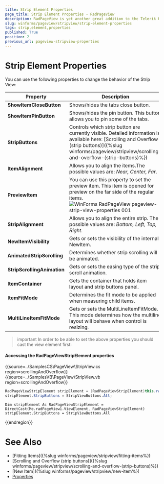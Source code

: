 ```yaml
---
title: Strip Element Properties
page_title: Strip Element Properties - RadPageView
description: RadPageView is yet another great addition to the Telerik UI for WinForms suite. As the name implies, this control layouts pages of subcontrols in different views.
slug: winforms/pageview/stripview/strip-element-properties
tags: strip,element,properties
published: True
position: 2
previous_url: pageview-stripview-properties
---
```


# Strip Element Properties
 
You can use the following properties to change the behavior of the Strip View:

|Property|Description|
|----|----|
|__ShowItemCloseButton__|Shows/hides the tabs close button.|
|__ShowItemPinButton__|Shows/hides the pin button. This button allows you to pin some of the tabs.|
|__StripButtons__|Controls which strip button are currently visible. Detailed information is available here: [Scrolling and Overflow (strip buttons)]({%slug winforms/pageview/stripview/scrolling-and-overflow-(strip-buttons)%})|
|__ItemAlignment__|Allows you to align the items.The possible values are: *Near, Center, Far*.|
|__PreviewItem__|You can use this property to set the preview item. This item is opened for preview on the far side of the regular items. <br>![WinForms RadPageView pageview-strip-view-properties 001](images/pageview-strip-view-properties001.png)|
|__StripAlignment__|Allows you to align the entire strip. The possible values are: *Bottom, Left, Top, Right*.|
|**NewItemVisibility**|Gets or sets the visibility of the internal NewItem.|
|**AnimatedStripScrolling**|Determines whether strip scrolling will be animated.|
|**StripScrollingAnimation**|Gets or sets the easing type of the strip scroll animation.|
|**ItemContainer**|Gets the container that holds item layout and strip buttons panel.|
|**ItemFitMode**|Determines the fit mode to be applied when measuring child items.|
|**MultiLineItemFitMode**|Gets or sets the MultiLineItemFitMode. This mode determines how the multiline layout will behave when control is resizing. |

>important In order to be able to set the above properties you should cast the view element first:
>

#### Accessing the RadPageViewStripElement properties

{{source=..\SamplesCS\PageView\StripView.cs region=scrollingAndOverflow}} 
{{source=..\SamplesVB\PageView\StripView.vb region=scrollingAndOverflow}} 

````C#
RadPageViewStripElement stripElement = (RadPageViewStripElement)this.radPageView1.ViewElement;
stripElement.StripButtons = StripViewButtons.All;

````
````VB.NET
Dim stripElement As RadPageViewStripElement = DirectCast(Me.radPageView1.ViewElement, RadPageViewStripElement)
stripElement.StripButtons = StripViewButtons.All

````

{{endregion}}

# See Also

* [Fitting Items]({%slug winforms/pageview/stripview/fitting-items%})	
* [Scrolling and Overflow (strip buttons)]({%slug winforms/pageview/stripview/scrolling-and-overflow-(strip-buttons)%})	
* [New Item]({%slug winforms/pageview/stripview/new-item%})	
* [Properties](https://docs.telerik.com/devtools/winforms/api/telerik.wincontrols.ui.radpageviewstripelement.html#properties)	
